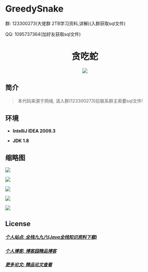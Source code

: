 # GreedySnake




<p>群: 123300273(大佬群 2TB学习资料,讲解)(入群获取sql文件)</p>
<p>QQ: 1095737364(加好友获取sql文件)</p>



<p><h1 align="center">贪吃蛇</h1></p>


<p align="center"><img src="https://img.shields.io/badge/jdk-1.8-orange.svg"/></p>

## 简介

> 本代码来源于网络, 请入群(123300273)后联系群主索要sql文件!
>



## 环境

- <b>IntelliJ IDEA 2009.3</b>

- <b>JDK 1.8</b>


## 缩略图

![](https://img2020.cnblogs.com/blog/588112/202012/588112-20201204231635948-1767532555.png)

![](https://img2020.cnblogs.com/blog/588112/202012/588112-20201204231642813-448386815.png)

![](https://img2020.cnblogs.com/blog/588112/202012/588112-20201204231652124-1595400000.png)

![](https://img2020.cnblogs.com/blog/588112/202012/588112-20201204231659398-1018015346.png)

![](https://img2020.cnblogs.com/blog/588112/202012/588112-20201204231706192-903247833.png)

## License

##### [个人站点: 全栈九九六(Java全栈知识资料下载)](https://www.blog996.com/)
##### [个人博客: 博客园精品博客](https://www.cnblogs.com/yysbolg/)
##### [更多论文: 精品论文查看](https://www.cnblogs.com/yysbolg/category/1886262.html)

